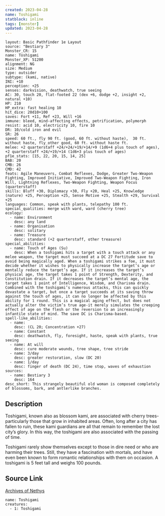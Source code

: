 ```yaml
---
created: 2023-04-28
name: Toshigami
statblock: inline
tags: [monster]
updated: 2023-04-28
---
```

```statblock
layout: Basic Pathfinder 1e Layout
source: "Bestiary 3"
Monster_CR: 15
name: Toshigami
Monster_XP: 51200
alignment: NG
size: Medium
type: outsider
subtype: (kami, native)
INI: +10
perception: +25
senses: darkvision, deathwatch, true seeing
AC: 30, touch 20, flat-footed 22 (dex +6, dodge +2, insight +2, natural +10)
HP: 210
HP_extra: fast healing 10
hit_dice: 20d10+100
saves: Fort +11, Ref +23, Will +16
immune: bleed, mind-affecting effects, petrification, polymorph
resist: acid 10, electricity 10, fire 10
DR: 10/cold iron and evil
SR: 26
speed: 60 ft., fly 90 ft. (good, 60 ft. without haste),  30 ft. without haste, fly_other good, 60 ft. without haste ft.
melee: +2 quarterstaff +24/+24/+19/+14/+9 (1d6+4 plus touch of ages), +2 quarterstaff +24/+19/+14 (1d6+3 plus touch of ages)
pf1e_stats: [15, 22, 20, 15, 14, 25]
BAB: 20
CMB: 26
CMD: 42
feats: Agile Maneuvers, Combat Reflexes, Dodge, Greater Two-Weapon Fighting, Improved Initiative, Improved Two-Weapon Fighting, Iron Will, Lightning Reflexes, Two-Weapon Fighting, Weapon Focus (quarterstaff)
skills: Bluff +30, Diplomacy +30, Fly +20, Heal +25, Knowledge (nature) +25, Perception +25, Sense Motive +25, Stealth +29, Survival +25
languages: Common, speak with plants, telepathy 100 ft.
special_qualities: merge with ward, ward (cherry tree)
ecology:
  - name: Environment
    desc: any land
  - name: Organisation
    desc: solitary
  - name: Treasure
    desc: standard (+2 quarterstaff, other treasure)
special_abilities:
  - name: Touch of Ages (Su)
    desc: When a toshigami hits a target with a touch attack or any melee weapon, the target must succeed at a DC 27 Fortitude save to avoid being magically aged. When a toshigami strikes a foe, it must decide whether it wishes to physically increase the target’s age or mentally reduce the target’s age. If it increases the target’s physical age, the target takes 1 point of Strength, Dexterity, and Constitution drain. If it decreases the target’s mental age, the target takes 1 point of Intelligence, Wisdom, and Charisma drain. Combined with the toshigami’s numerous attacks, this can quickly devastate a target, but once a target succeeds at its saving throw against the touch of ages, it can no longer be affected by this ability for 1 round. This is a magical aging effect, but does not actually alter the victim’s true age-it merely simulates the creeping effect of age on the flesh or the reversion to an increasingly infantile state of mind. The save DC is Charisma-based.
spell-like_abilities:
  - name:
    desc: (CL 20; Concentration +27)
  - name: Constant
    desc: deathwatch, fly, foresight, haste, speak with plants, true seeing
  - name: At will
    desc: cure moderate wounds, tree shape, tree stride
  - name: 3/day
    desc: greater restoration, slow (DC 20)
  - name: 1/day
    desc: finger of death (DC 24), time stop, waves of exhaustion
sources:
  - name: Bestiary 3
    desc: 164
desc_short: This strangely beautiful old woman is composed completely of blossoms, bark, and antlerlike branches.
```
## Description
Toshigami, known also as blossom kami, are associated with cherry trees-particularly those that grow in inhabited areas. Often, long after a city has fallen to ruin, these kami guardians are all that remain to remember the lost city’s glory. In this way, the toshigami are also associated with the passing of time.

Toshigami rarely show themselves except to those in dire need or who are harming their trees. Still, they have a fascination with mortals, and have even been known to form romantic relationships with them on occasion. A toshigami is 5 feet tall and weighs 100 pounds.
## Source Link
[Archives of Nethys](https://aonprd.com/MonsterDisplay.aspx?ItemName=Toshigami)
```encounter-table
name: Toshigami
creatures:
  - 1: Toshigami
```
